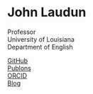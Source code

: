# John Laudun

Professor  
University of Louisiana  
Department of English  

[GitHub](https://github.com/johnlaudun/)  
[Publons](https://publons.com/researcher/1741597/john-laudun/)  
[ORCID](https://orcid.org/0000-0002-7555-7562)  
[Blog](http://johnlaudun.org)  
